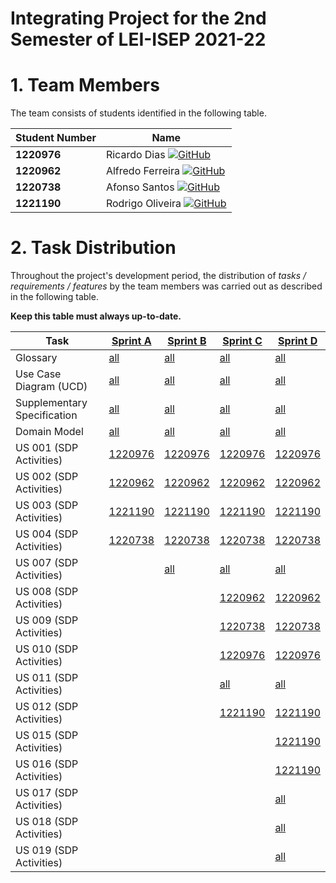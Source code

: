 # Integrating Project for the 2nd Semester of LEI-ISEP 2021-22

# 1. Team Members

The team consists of students identified in the following table.

| Student Number | Name             |
|----------------|------------------|
| **1220976**    | Ricardo Dias [![GitHub](https://img.shields.io/badge/GitHub-181717?logo=github&logoColor=white&style=flat-square)](https://github.com/Smurfix7)|
| **1220962**    | Alfredo Ferreira [![GitHub](https://img.shields.io/badge/GitHub-181717?logo=github&logoColor=white&style=flat-square)](https://github.com/AlfredoFerreira04) |
| **1220738**    | Afonso Santos [![GitHub](https://img.shields.io/badge/GitHub-181717?logo=github&logoColor=white&style=flat-square)](https://github.com/Fonners)    |
| **1221190**    | Rodrigo Oliveira [![GitHub](https://img.shields.io/badge/GitHub-181717?logo=github&logoColor=white&style=flat-square)](https://github.com/rodrigom-oliveira) |

# 2. Task Distribution ###

Throughout the project's development period, the distribution of _tasks / requirements / features_ by the team members
was carried out as described in the following table.

**Keep this table must always up-to-date.**

| Task                        | [Sprint A](sprintA/Readme.md)                                                              | [Sprint B](sprintB/Readme.md)                                                              | [Sprint C](sprintC/Readme.md)                                                              | [Sprint D](sprintD/Readme.md)                                                              |
|-----------------------------|--------------------------------------------------------------------------------------------|--------------------------------------------------------------------------------------------|--------------------------------------------------------------------------------------------|--------------------------------------------------------------------------------------------|
| Glossary                    | [all](sprintA/global-artifacts/01.requirements-engineering/glossary.md)                    | [all](sprintB/global-artifacts/01.requirements-engineering/glossary.md)                    | [all](sprintC/global-artifacts/01.requirements-engineering/glossary.md)                    | [all](sprintD/global-artifacts/01.requirements-engineering/glossary.md)                    |
| Use Case Diagram (UCD)      | [all](sprintA/global-artifacts/01.requirements-engineering/use-case-diagram.md)            | [all](sprintB/global-artifacts/01.requirements-engineering/use-case-diagram.md)            | [all](sprintC/global-artifacts/01.requirements-engineering/use-case-diagram.md)            | [all](sprintD/global-artifacts/01.requirements-engineering/use-case-diagram.md)            |
| Supplementary Specification | [all](sprintA/global-artifacts/01.requirements-engineering/supplementary-specification.md) | [all](sprintB/global-artifacts/01.requirements-engineering/supplementary-specification.md) | [all](sprintC/global-artifacts/01.requirements-engineering/supplementary-specification.md) | [all](sprintD/global-artifacts/01.requirements-engineering/supplementary-specification.md) |
| Domain Model                | [all](sprintA/global-artifacts/02.analysis/Readme.md)                                      | [all](sprintB/global-artifacts/02.analysis/Readme.md)                                      | [all](sprintC/global-artifacts/02.analysis/Readme.md)                                      | [all](sprintD/global-artifacts/02.analysis/Readme.md)                                      |
| US 001 (SDP Activities)     | [1220976](sprintA/us001/Readme.md)                                                         | [1220976](sprintB/us001/Readme.md)                                                         | [1220976](sprintC/us001/Readme.md)                                                         | [1220976](sprintD/us001/Readme.md)                                                         |
| US 002 (SDP Activities)     | [1220962](sprintA/us002/Readme.md)                                                         | [1220962](sprintB/us002/Readme.md)                                                         | [1220962](sprintC/us002/Readme.md)                                                         | [1220962](sprintD/us002/Readme.md)                                                         |
| US 003 (SDP Activities)     | [1221190](sprintA/us003/Readme.md)                                                         | [1221190](sprintB/us003/Readme.md)                                                         | [1221190](sprintC/us003/Readme.md)                                                         | [1221190](sprintD/us003/Readme.md)                                                         |
| US 004 (SDP Activities)     | [1220738](sprintA/us004/Readme.md)                                                         | [1220738](sprintB/us004/Readme.md)                                                         | [1220738](sprintC/us004/Readme.md)                                                         | [1220738](sprintD/us004/Readme.md)                                                         |
| US 007 (SDP Activities)     |                                                                                            | [all](sprintB/us007/Readme.md)                                                             | [all](sprintC/us007/Readme.md)                                                             | [all](sprintD/us007/Readme.md)                                                             |
| US 008 (SDP Activities)     |                                                                                            |                                                                                            | [1220962](sprintC/us008/Readme.md)                                                         | [1220962](sprintD/us008/Readme.md)                                                         |
| US 009 (SDP Activities)     |                                                                                            |                                                                                            | [1220738](sprintC/us009/Readme.md)                                                         | [1220738](sprintD/us009/Readme.md)                                                         |
| US 010 (SDP Activities)     |                                                                                            |                                                                                            | [1220976](sprintC/us010/Readme.md)                                                         | [1220976](sprintD/us010/Readme.md)                                                         |
| US 011 (SDP Activities)     |                                                                                            |                                                                                            | [all](sprintC/us011/Readme.md)                                                             | [all](sprintD/us011/Readme.md)                                                             |
| US 012 (SDP Activities)     |                                                                                            |                                                                                            | [1221190](sprintC/us012/Readme.md)                                                         | [1221190](sprintD/us012/Readme.md)                                                         |
| US 015 (SDP Activities)     |                                                                                            |                                                                                            |                                                                                            | [1221190](sprintD/us015/Readme.md)                                                         |
| US 016 (SDP Activities)     |                                                                                            |                                                                                            |                                                                                            | [1221190](sprintD/us016/Readme.md)                                                         |
| US 017 (SDP Activities)     |                                                                                            |                                                                                            |                                                                                            | [all](sprintD/us017/Readme.md)                                                             |
| US 018 (SDP Activities)     |                                                                                            |                                                                                            |                                                                                            | [all](sprintD/us018/Readme.md)                                                             |
| US 019 (SDP Activities)     |                                                                                            |                                                                                            |                                                                                            | [all](sprintD/us019/Readme.md)                                                             |




